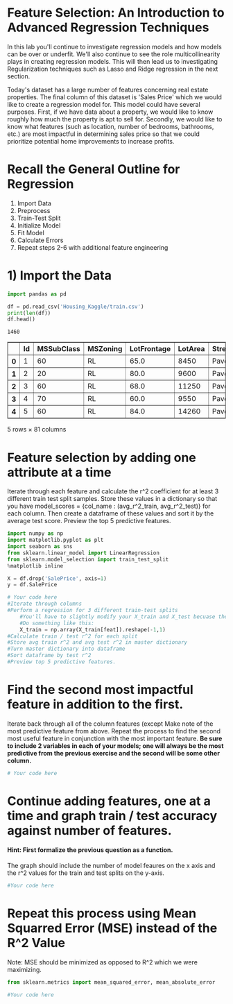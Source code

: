 
# Feature Selection: An Introduction to Advanced Regression Techniques

In this lab you'll continue to investigate regression models and how models can be over or underfit. We'll also continue to see the role multicollinearity plays in creating regression models. This will then lead us to investigating Regularization techniques such as Lasso and Ridge regression in the next section.  

Today's dataset has a large number of features concerning real estate properties. The final column of this dataset is 'Sales Price' which we would like to create a regression model for. This model could have several purposes. First, if we have data about a property, we would like to know roughly how much the property is apt to sell for. Secondly, we would like to know what features (such as location, number of bedrooms, bathrooms, etc.) are most impactful in determining sales price so that we could prioritize potential home improvements to increase profits.

# Recall the General Outline for Regression

1. Import Data
2. Preprocess
3. Train-Test Split
4. Initialize Model
5. Fit Model
6. Calculate Errors
7. Repeat steps 2-6 with additional feature engineering 

# 1) Import the Data


```python
import pandas as pd
```


```python
df = pd.read_csv('Housing_Kaggle/train.csv')
print(len(df))
df.head()
```

    1460





<div>
<style scoped>
    .dataframe tbody tr th:only-of-type {
        vertical-align: middle;
    }

    .dataframe tbody tr th {
        vertical-align: top;
    }

    .dataframe thead th {
        text-align: right;
    }
</style>
<table border="1" class="dataframe">
  <thead>
    <tr style="text-align: right;">
      <th></th>
      <th>Id</th>
      <th>MSSubClass</th>
      <th>MSZoning</th>
      <th>LotFrontage</th>
      <th>LotArea</th>
      <th>Street</th>
      <th>Alley</th>
      <th>LotShape</th>
      <th>LandContour</th>
      <th>Utilities</th>
      <th>...</th>
      <th>PoolArea</th>
      <th>PoolQC</th>
      <th>Fence</th>
      <th>MiscFeature</th>
      <th>MiscVal</th>
      <th>MoSold</th>
      <th>YrSold</th>
      <th>SaleType</th>
      <th>SaleCondition</th>
      <th>SalePrice</th>
    </tr>
  </thead>
  <tbody>
    <tr>
      <th>0</th>
      <td>1</td>
      <td>60</td>
      <td>RL</td>
      <td>65.0</td>
      <td>8450</td>
      <td>Pave</td>
      <td>NaN</td>
      <td>Reg</td>
      <td>Lvl</td>
      <td>AllPub</td>
      <td>...</td>
      <td>0</td>
      <td>NaN</td>
      <td>NaN</td>
      <td>NaN</td>
      <td>0</td>
      <td>2</td>
      <td>2008</td>
      <td>WD</td>
      <td>Normal</td>
      <td>208500</td>
    </tr>
    <tr>
      <th>1</th>
      <td>2</td>
      <td>20</td>
      <td>RL</td>
      <td>80.0</td>
      <td>9600</td>
      <td>Pave</td>
      <td>NaN</td>
      <td>Reg</td>
      <td>Lvl</td>
      <td>AllPub</td>
      <td>...</td>
      <td>0</td>
      <td>NaN</td>
      <td>NaN</td>
      <td>NaN</td>
      <td>0</td>
      <td>5</td>
      <td>2007</td>
      <td>WD</td>
      <td>Normal</td>
      <td>181500</td>
    </tr>
    <tr>
      <th>2</th>
      <td>3</td>
      <td>60</td>
      <td>RL</td>
      <td>68.0</td>
      <td>11250</td>
      <td>Pave</td>
      <td>NaN</td>
      <td>IR1</td>
      <td>Lvl</td>
      <td>AllPub</td>
      <td>...</td>
      <td>0</td>
      <td>NaN</td>
      <td>NaN</td>
      <td>NaN</td>
      <td>0</td>
      <td>9</td>
      <td>2008</td>
      <td>WD</td>
      <td>Normal</td>
      <td>223500</td>
    </tr>
    <tr>
      <th>3</th>
      <td>4</td>
      <td>70</td>
      <td>RL</td>
      <td>60.0</td>
      <td>9550</td>
      <td>Pave</td>
      <td>NaN</td>
      <td>IR1</td>
      <td>Lvl</td>
      <td>AllPub</td>
      <td>...</td>
      <td>0</td>
      <td>NaN</td>
      <td>NaN</td>
      <td>NaN</td>
      <td>0</td>
      <td>2</td>
      <td>2006</td>
      <td>WD</td>
      <td>Abnorml</td>
      <td>140000</td>
    </tr>
    <tr>
      <th>4</th>
      <td>5</td>
      <td>60</td>
      <td>RL</td>
      <td>84.0</td>
      <td>14260</td>
      <td>Pave</td>
      <td>NaN</td>
      <td>IR1</td>
      <td>Lvl</td>
      <td>AllPub</td>
      <td>...</td>
      <td>0</td>
      <td>NaN</td>
      <td>NaN</td>
      <td>NaN</td>
      <td>0</td>
      <td>12</td>
      <td>2008</td>
      <td>WD</td>
      <td>Normal</td>
      <td>250000</td>
    </tr>
  </tbody>
</table>
<p>5 rows × 81 columns</p>
</div>



# Feature selection by adding one attribute at a time
Iterate through each feature and calculate the r^2 coefficient for at least 3 different train test split samples. Store these values in a dictionary so that you have
model_scores = {col_name : (avg_r^2_train, avg_r^2_test)} for each column. Then create a dataframe of these values and sort it by the average test score. Preview the top 5 predictive features.




```python
import numpy as np
import matplotlib.pyplot as plt
import seaborn as sns
from sklearn.linear_model import LinearRegression
from sklearn.model_selection import train_test_split
%matplotlib inline
```


```python
X = df.drop('SalePrice', axis=1)
y = df.SalePrice
```


```python
# Your code here
#Iterate through columns
#Perform a regression for 3 different train-test splits
    #You'll have to slightly modify your X_train and X_test becuase they're one dimensional.
    #Do something like this:
    X_train = np.array(X_train[feat]).reshape(-1,1)
#Calculate train / test r^2 for each split
#Store avg train r^2 and avg test r^2 in master dictionary
#Turn master dictionary into dataframe
#Sort dataframe by test r^2
#Preview top 5 predictive features.
```

# Find the second most impactful feature in addition to the first.
Iterate back through all of the column features (except Make note of the most predictive feature from above. Repeat the process to find the second most useful feature in conjunction with the most important feature. **Be sure to include 2 variables in each of your models; one will always be the most predictive from the previous exercise and the second will be some other column.** 


```python
# Your code here
```

# Continue adding features, one at a time and graph train / test accuracy against number of features.
#### Hint: First formalize the previous question as a function. 
The graph should include the number of model feaures on the x axis and the  r^2 values for the train and test splits on the y-axis.


```python
#Your code here
```

# Repeat this process using Mean Squarred Error (MSE) instead of the R^2 Value
Note: MSE should be minimized as opposed to R^2 which we were maximizing.


```python
from sklearn.metrics import mean_squared_error, mean_absolute_error
```


```python
#Your code here
```
